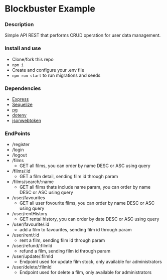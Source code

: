 # Blockbuster Example

### Description

Simple API REST that performs CRUD operation for user data management. 

### Install and use

- Clone/fork this repo
- `npm i`
- Create and configure your .env file
- `npm run start` to run migrations and seeds

### Dependencies 

- [Express](https://expressjs.com/)
- [Sequelize](https://sequelize.org/v3/)
- [pg](https://www.npmjs.com/package/pg)
- [dotenv](https://www.npmjs.com/package/dotenv)
- [jsonwebtoken](https://www.npmjs.com/package/jsonwebtoken)

### EndPoints

- /register
- /login
- /logout
- /films 
    - GET all films, you can order by name DESC or ASC using query
- /films/:id
    - GET a film detail, sending film id through param
- /films/search/:name
    - GET all films thats include name param, you can order by name DESC or ASC using query
- /user/favourites
    - GET all user fovourite films, you can order by name DESC or ASC using query
- /user/rentHistory
    - GET rental history, you can order by date DESC or ASC using query
- /user/favourite/:id
    - add a film to favourites, sending film id through param
- /user/rent/:id
    - rent a film, sending film id through param
- /user/refund/:filmId
    - refund a film, sending film id through param
- /user/update/:filmId
    - Endpoint used for update film stock, only available for administrators
- /user/delete/:filmId
    - Endpoint used for delete a film, only available for administrators